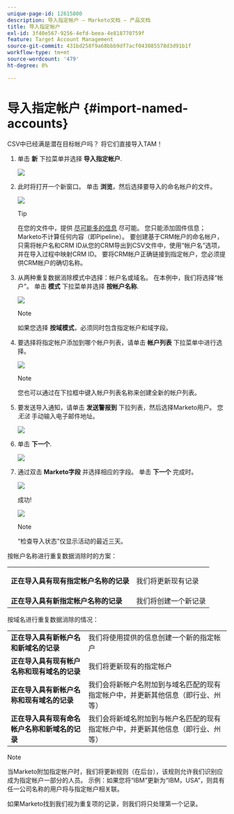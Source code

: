 ```yaml
---
unique-page-id: 12615800
description: 导入指定帐户 — Marketo文档 — 产品文档
title: 导入指定帐户
exl-id: 3f40e567-9256-4efd-beea-4e818770759f
feature: Target Account Management
source-git-commit: 431bd258f9a68bbb9df7acf043085578d3d91b1f
workflow-type: tm+mt
source-wordcount: '479'
ht-degree: 0%

---
```


# 导入指定帐户 {#import-named-accounts}

CSV中已经满是潜在目标帐户吗？ 将它们直接导入TAM！

1. 单击 **新** 下拉菜单并选择 **导入指定帐户**.

   ![](assets/inaone.png)

1. 此时将打开一个新窗口。 单击 **浏览**，然后选择要导入的命名帐户的文件。

   ![](assets/inatwo.png)

   >[!TIP]
   >
   >在您的文件中，提供 [尽可能多的信息](/help/marketo/product-docs/target-account-management/target/named-accounts/named-account-overview.md#named-account-attributes) 尽可能。 您只能添加固件信息；Marketo不计算任何内容（即Pipeline）。 要创建基于CRM帐户的命名帐户，只需将帐户名和CRM ID从您的CRM导出到CSV文件中，使用“帐户名”选项，并在导入过程中映射CRM ID。 要将CRM帐户正确链接到指定帐户，您必须提供CRM帐户的确切名称。

1. 从两种重复数据消除模式中选择：帐户名或域名。 在本例中，我们将选择“帐户”。 单击 **模式** 下拉菜单并选择 **按帐户名称**.

   ![](assets/inathree.png)

   >[!NOTE]
   >
   >如果您选择 **按域模式**，必须同时包含指定帐户和域字段。

1. 要选择将指定帐户添加到哪个帐户列表，请单击 **帐户列表** 下拉菜单中进行选择。

   ![](assets/inafour.png)

   >[!NOTE]
   >
   >您也可以通过在下拉框中键入帐户列表名称来创建全新的帐户列表。

1. 要发送导入通知，请单击 **发送警报到** 下拉列表，然后选择Marketo用户。 您 _无法_ 手动输入电子邮件地址。

   ![](assets/inafive-2.png)

1. 单击 **下一个**.

   ![](assets/inasix-2.png)

1. 通过双击 **Marketo字段** 并选择相应的字段。 单击 **下一个** 完成时。

   ![](assets/inaseven.png)

   成功!

   ![](assets/inanine.png)

   >[!NOTE]
   >
   >“检查导入状态”仅显示活动的最近三天。

按帐户名称进行重复数据消除时的方案：

<table> 
 <tbody> 
  <tr> 
   <td><strong>正在导入具有现有指定帐户名称的记录</strong></td> 
   <td><p>我们将更新现有记录</p></td> 
  </tr> 
  <tr> 
   <td><strong>正在导入具有新指定帐户名称的记录</strong></td> 
   <td>我们将创建一个新记录</td> 
  </tr> 
 </tbody> 
</table>

按域名进行重复数据消除的情况：

<table> 
 <tbody> 
  <tr> 
   <td><strong>正在导入具有新帐户名和新域名的记录</strong></td> 
   <td>我们将使用提供的信息创建一个新的指定帐户</td> 
  </tr> 
  <tr> 
   <td><strong>正在导入具有现有帐户名称和现有域名的记录</strong></td> 
   <td>我们将更新现有的指定帐户</td> 
  </tr> 
   <tr> 
   <td><strong>正在导入具有新帐户名称和现有域名的记录</strong></td> 
   <td>我们会将新帐户名附加到与域名匹配的现有指定帐户中，并更新其他信息（即行业、州等）</td> 
  </tr> 
  <tr> 
   <td><strong>正在导入具有现有命名帐户名称和新域名的记录</strong></td> 
   <td>我们会将新域名附加到与帐户名匹配的现有指定帐户中，并更新其他信息（即行业、州等）</td> 
  </tr> 
 </tbody> 
</table>

>[!NOTE]
>
>当Marketo附加指定帐户时，我们将更新规则（在后台），该规则允许我们识别应成为指定帐户一部分的人员。 示例：如果您将“IBM”更新为“IBM，USA”，则具有任一公司名称的用户将与指定帐户相关联。

如果Marketo找到我们视为重复项的记录，则我们将只处理第一个记录。

